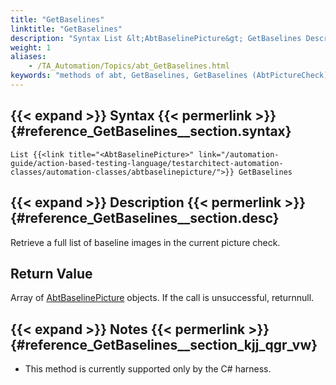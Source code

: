 ```yaml
--- 
title: "GetBaselines"
linktitle: "GetBaselines"
description: "Syntax List &lt;AbtBaselinePicture&gt; GetBaselines Description Retrieve a full list of baseline images in the current picture check. Return Value Array of AbtBaselinePicture objects. If the call is ..."
weight: 1
aliases: 
    - /TA_Automation/Topics/abt_GetBaselines.html
keywords: "methods of abt, GetBaselines, GetBaselines (AbtPictureCheck), AbtPictureCheck, getbaselines, abtpicturecheck getbaselines, list of baseline images, obtain list of baseline images"
---
```


## {{< expand >}} Syntax {{< permerlink >}} {#reference_GetBaselines__section.syntax} 

`List {{<link title="<AbtBaselinePicture>" link="/automation-guide/action-based-testing-language/testarchitect-automation-classes/automation-classes/abtbaselinepicture/">}} GetBaselines`

## {{< expand >}} Description {{< permerlink >}} {#reference_GetBaselines__section.desc} 

Retrieve a full list of baseline images in the current picture check.

## Return Value

Array of [AbtBaselinePicture](/automation-guide/action-based-testing-language/testarchitect-automation-classes/automation-classes/abtbaselinepicture/) objects. If the call is unsuccessful, returnnull.

## {{< expand >}} Notes {{< permerlink >}} {#reference_GetBaselines__section_kjj_qgr_vw} 

-   This method is currently supported only by the C\# harness.



